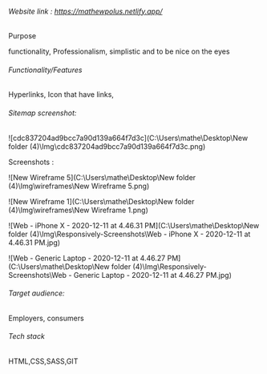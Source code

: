 ###### Website link : https://mathewpolus.netlify.app/


Purpose

functionality, Professionalism, simplistic and to be nice on the eyes

###### Functionality/Features

Hyperlinks, Icon that have links, 



###### Sitemap screenshot:

![cdc837204ad9bcc7a90d139a664f7d3c](C:\Users\mathe\Desktop\New folder (4)\Img\cdc837204ad9bcc7a90d139a664f7d3c.png)



Screenshots :

![New Wireframe 5](C:\Users\mathe\Desktop\New folder (4)\Img\wireframes\New Wireframe 5.png)

![New Wireframe 1](C:\Users\mathe\Desktop\New folder (4)\Img\wireframes\New Wireframe 1.png)

![Web - iPhone X - 2020-12-11 at 4.46.31 PM](C:\Users\mathe\Desktop\New folder (4)\Img\Responsively-Screenshots\Web - iPhone X - 2020-12-11 at 4.46.31 PM.jpg)

![Web - Generic Laptop - 2020-12-11 at 4.46.27 PM](C:\Users\mathe\Desktop\New folder (4)\Img\Responsively-Screenshots\Web - Generic Laptop - 2020-12-11 at 4.46.27 PM.jpg)

###### Target audience:

Employers, consumers



###### Tech stack

HTML,CSS,SASS,GIT



